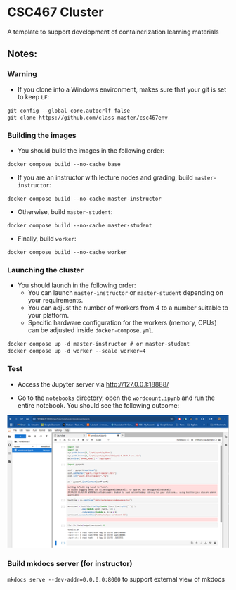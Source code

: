 # CSC467 Cluster

A template to support development of containerization learning materials

## Notes:

### Warning

- If you clone into a Windows environment, makes sure that your git is set to keep `LF`:

~~~
git config --global core.autocrlf false
git clone https://github.com/class-master/csc467env
~~~

### Building the images

- You should build the images in the following order:

~~~
docker compose build --no-cache base
~~~

- If you are an instructor with lecture nodes and grading, build `master-instructor`:

~~~
docker compose build --no-cache master-instructor
~~~

- Otherwise, build `master-student`:

~~~
docker compose build --no-cache master-student
~~~

- Finally, build `worker`:

~~~
docker compose build --no-cache worker
~~~

### Launching the cluster

- You should launch in the following order:
    - You can launch `master-instructor` or `master-student` depending on your requirements. 
    - You can adjust the number of workers from 4 to a number suitable to your platform. 
    - Specific hardware configuration for the workers (memory, CPUs) can be adjusted inside `docker-compose.yml`.
~~~
docker compose up -d master-instructor # or master-student
docker compose up -d worker --scale worker=4
~~~

### Test

- Access the Jupyter server via http://127.0.0.1:18888/
   
- Go to the `notebooks` directory, open the `wordcount.ipynb` and run the entire notebook. You should see the following outcome:

![](figures/wordcount.png)

### Build mkdocs server (for instructor)

`mkdocs serve --dev-addr=0.0.0.0:8000` to support external view of mkdocs

